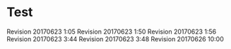 # Test
Revision 20170623 1:05
Revision 20170623 1:50
Revision 20170623 1:56
Revision 20170623 3:44
Revision 20170623 3:48
Revision 20170626 10:00
